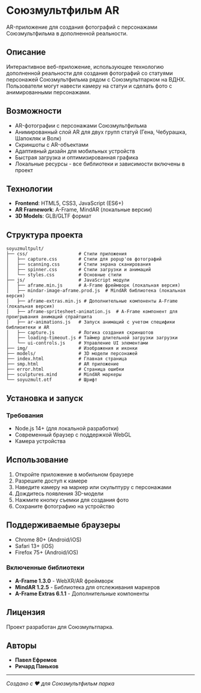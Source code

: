 # Союзмультфильм AR

AR-приложение для создания фотографий с персонажами Союзмультфильма в дополненной реальности.

## Описание

Интерактивное веб-приложение, использующее технологию дополненной реальности для создания фотографий со статуями персонажей Союзмультфильма рядом с Союзмультпарком на ВДНХ. Пользователи могут навести камеру на статуи и сделать фото с анимированными персонажами.


## Возможности

- AR-фотографии с персонажами Союзмультфильма
- Анимированный слой AR для двух групп статуй (Гена, Чебурашка, Шапокляк и Волк)
- Скриншоты с AR-объектами
- Адаптивный дизайн для мобильных устройств
- Быстрая загрузка и оптимизированная графика
- Локальные ресурсы - все библиотеки и зависимости включены в проект

## Технологии

- **Frontend**: HTML5, CSS3, JavaScript (ES6+)
- **AR Framework**: A-Frame, MindAR (локальные версии)
- **3D Models**: GLB/GLTF формат

## Структура проекта

```
soyuzmultpult/
├── css/                   # Стили приложения
│   ├── capture.css        # Стили для popup'ов фотографий
│   ├── scanning.css       # Стили экрана сканирования
│   ├── spinner.css        # Стили загрузки и анимаций
│   └── styles.css         # Основные стили
├── js/                    # JavaScript модули
│   ├── aframe.min.js      # A-Frame фреймворк (локальная версия)
│   ├── mindar-image-aframe.prod.js  # MindAR библиотека (локальная версия)
│   ├── aframe-extras.min.js # Дополнительные компоненты A-Frame (локальная версия)
│   ├── aframe-spritesheet-animation.js  # A-Frame компонент для проигрывания анимаций спрайтшита
│   ├── ar-animations.js   # Запуск анимаций с учетом специфики библиоитеки и AR
│   ├── capture.js         # Логика создания скриншотов
│   ├── loading-timeout.js # Таймер длительной загрузки загрузки
│   └── ui-controls.js     # Управление UI элементами
├── img/                   # Изображения и иконки
├── models/                # 3D модели персонажей
├── index.html             # Главная страница
├── smp.html               # AR приложение
├── error.html             # Страница ошибки
├── sculptures.mind        # MindAR маркеры
└── soyuzmult.otf          # Шрифт

```

## Установка и запуск

### Требования
- Node.js 14+ (для локальной разработки)
- Современный браузер с поддержкой WebGL
- Камера устройства

## Использование

1. Откройте приложение в мобильном браузере
2. Разрешите доступ к камере
3. Наведите камеру на маркер или скульптуру с персонажами
4. Дождитесь появления 3D-модели
5. Нажмите кнопку съемки для создания фото
6. Сохраните фотографию на устройство

## Поддерживаемые браузеры

- Chrome 80+ (Android/iOS)
- Safari 13+ (iOS)
- Firefox 75+ (Android/iOS)

### Включенные библиотеки

- **A-Frame 1.3.0** - WebXR/AR фреймворк
- **MindAR 1.2.5** - Библиотека для отслеживания маркеров
- **A-Frame Extras 6.1.1** - Дополнительные компоненты

## Лицензия

Проект разработан для Союзмультпарка.

## Авторы

- **Павел Ефремов**
- **Ричард Паньков**


---

*Создано с ❤️ для Союзмультфильм парка*
